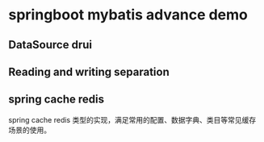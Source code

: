 # springboot mybatis  advance demo
## DataSource drui
## Reading and writing separation
## spring  cache  redis
spring  cache  redis 类型的实现，满足常用的配置、数据字典、类目等常见缓存场景的使用。
